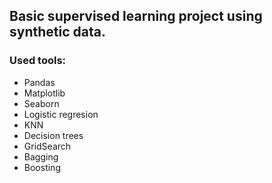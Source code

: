## Basic supervised learning project using synthetic data.

### Used tools:
  - Pandas
  - Matplotlib
  - Seaborn
  - Logistic regresion
  - KNN
  - Decision trees
  - GridSearch
  - Bagging
  - Boosting
